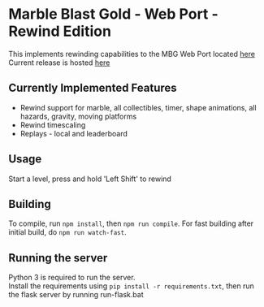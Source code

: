 # Marble Blast Gold - Web Port - Rewind Edition
This implements rewinding capabilities to the MBG Web Port located [here](https://github.com/Vanilagy/MarbleBlast)  
Current release is hosted [here](http://mbgwrewind.pythonanywhere.com/)

## Currently Implemented Features
- Rewind support for marble, all collectibles, timer, shape animations, all hazards, gravity, moving platforms
- Rewind timescaling
- Replays - local and leaderboard

## Usage
Start a level, press and hold 'Left Shift' to rewind

## Building
To compile, run `npm install`, then `npm run compile`. For fast building after initial build, do `npm run watch-fast`.

## Running the server
Python 3 is required to run the server.  
Install the requirements using `pip install -r requirements.txt`, then run the flask server by running run-flask.bat